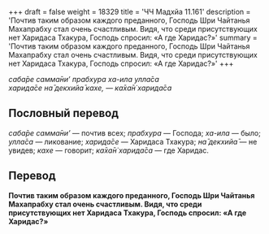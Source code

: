 +++
draft = false
weight = 18329
title = 'ЧЧ Мадхйа 11.161'
description = 'Почтив таким образом каждого преданного, Господь Шри Чайтанья Махапрабху стал очень счастливым. Видя, что среди присутствующих нет Харидаса Тхакура, Господь спросил: «А где Харидас?»'
summary = 'Почтив таким образом каждого преданного, Господь Шри Чайтанья Махапрабху стал очень счастливым. Видя, что среди присутствующих нет Харидаса Тхакура, Господь спросил: «А где Харидас?»'
+++

_саба̄ре самма̄ни’ прабхура ха-ила улла̄са  
харида̄се на̄ декхийа̄ кахе, — ка̄ха̄н̇ харида̄са_

## Пословный перевод

_саба̄ре_ _самма̄ни’_ — почтив всех; _прабхура_ — Господа; _ха_\-_ила_ — было; _улла̄са_ — ликование; _харида̄се_ — Харидаса Тхакура; _на̄_ _декхийа̄_ — не увидев; _кахе_ — говорит; _ка̄ха̄н̇_ _харида̄са_ — где Харидас.

## Перевод

**Почтив таким образом каждого преданного, Господь Шри Чайтанья Махапрабху стал очень счастливым. Видя, что среди присутствующих нет Харидаса Тхакура, Господь спросил: «А где Харидас?»**
